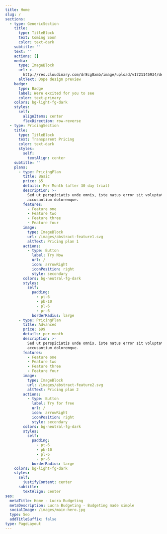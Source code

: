 ```yaml
---
title: Home
slug: /
sections:
  - type: GenericSection
    title:
      type: TitleBlock
      text: Coming Soon
      color: text-dark
    subtitle: ''
    text: ''
    actions: []
    media:
      type: ImageBlock
      url: >-
        http://res.cloudinary.com/dr8cg8xmb/image/upload/v1721145934/desktop-mobile-preview.png
      altText: Dope design preview
    badge:
      type: Badge
      label: Were excited for you to see
      color: text-primary
    colors: bg-light-fg-dark
    styles:
      self:
        alignItems: center
        flexDirection: row-reverse
  - type: PricingSection
    title:
      type: TitleBlock
      text: Transparent Pricing
      color: text-dark
      styles:
        self:
          textAlign: center
    subtitle: ''
    plans:
      - type: PricingPlan
        title: Basic
        price: $5
        details: Per Month (after 30 day trial)
        description: >-
          Sed ut perspiciatis unde omnis, iste natus error sit voluptatem
          accusantium doloremque.
        features:
          - Feature one
          - Feature two
          - Feature three
          - Feature four
        image:
          type: ImageBlock
          url: /images/abstract-feature1.svg
          altText: Pricing plan 1
        actions:
          - type: Button
            label: Try Now
            url: /
            icon: arrowRight
            iconPosition: right
            style: secondary
        colors: bg-neutral-fg-dark
        styles:
          self:
            padding:
              - pt-6
              - pb-10
              - pl-6
              - pr-6
            borderRadius: large
      - type: PricingPlan
        title: Advanced
        price: $99
        details: per month
        description: >-
          Sed ut perspiciatis unde omnis, iste natus error sit voluptatem
          accusantium doloremque.
        features:
          - Feature one
          - Feature two
          - Feature three
          - Feature four
        image:
          type: ImageBlock
          url: /images/abstract-feature2.svg
          altText: Pricing plan 2
        actions:
          - type: Button
            label: Try for free
            url: /
            icon: arrowRight
            iconPosition: right
            style: secondary
        colors: bg-neutral-fg-dark
        styles:
          self:
            padding:
              - pt-6
              - pb-10
              - pl-6
              - pr-6
            borderRadius: large
    colors: bg-light-fg-dark
    styles:
      self:
        justifyContent: center
      subtitle:
        textAlign: center
seo:
  metaTitle: Home - Lucra Budgeting
  metaDescription: Lucra Budgeting - Budgeting made simple
  socialImage: /images/main-hero.jpg
  type: Seo
  addTitleSuffix: false
type: PageLayout
---
```

